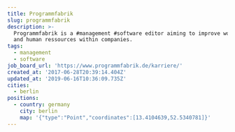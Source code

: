 ```yaml
---
title: Programmfabrik
slug: programmfabrik
description: >-
  Programmfabrik is a #management #software editor aiming to improve workflows
  and human ressources within companies. 
tags:
  - management
  - software
job_board_url: 'https://www.programmfabrik.de/karriere/'
created_at: '2017-06-28T20:39:14.404Z'
updated_at: '2019-06-16T10:36:09.735Z'
cities:
  - berlin
positions:
  - country: germany
    city: berlin
    map: '{"type":"Point","coordinates":[13.4104639,52.5340781]}'
---
```


